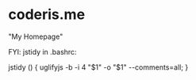 # coderis.me

"My Homepage"

FYI: jstidy in .bashrc:

 jstidy () { uglifyjs -b -i 4 "$1" -o "$1" --comments=all; }

